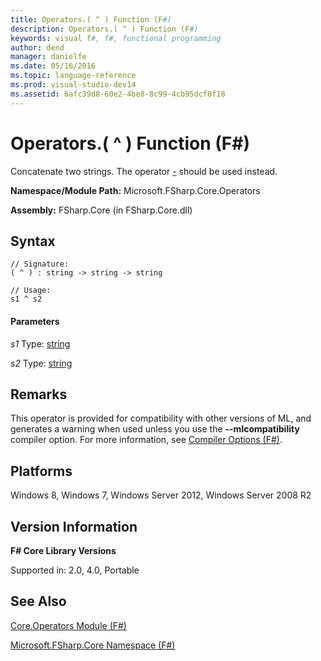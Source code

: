 ```yaml
---
title: Operators.( ^ ) Function (F#)
description: Operators.( ^ ) Function (F#)
keywords: visual f#, f#, functional programming
author: dend
manager: danielfe
ms.date: 05/16/2016
ms.topic: language-reference
ms.prod: visual-studio-dev14
ms.assetid: 6afc39d8-60e2-4be8-8c99-4cb95dcf0f18 
---
```


# Operators.( ^ ) Function (F#)

Concatenate two strings. The operator [-](http://msdn.microsoft.com/en-us/library/67b8d50f-5675-4bdc-bd41-807181aca5aa) should be used instead.

**Namespace/Module Path:** Microsoft.FSharp.Core.Operators

**Assembly:** FSharp.Core (in FSharp.Core.dll)


## Syntax

```
// Signature:
( ^ ) : string -> string -> string

// Usage:
s1 ^ s2
```

#### Parameters
*s1*
Type: [string](http://msdn.microsoft.com/en-us/library/12b97856-ec80-4f70-a018-afb0753f755a)


*s2*
Type: [string](http://msdn.microsoft.com/en-us/library/12b97856-ec80-4f70-a018-afb0753f755a)




## Remarks
This operator is provided for compatibility with other versions of ML, and generates a warning when used unless you use the **--mlcompatibility** compiler option. For more information, see [Compiler Options &#40;F&#35;&#41;](Compiler-Options-%5BFSharp%5D.md).


## Platforms
Windows 8, Windows 7, Windows Server 2012, Windows Server 2008 R2


## Version Information
**F# Core Library Versions**

Supported in: 2.0, 4.0, Portable




## See Also
[Core.Operators Module &#40;F&#35;&#41;](Core.Operators-Module-%5BFSharp%5D.md)

[Microsoft.FSharp.Core Namespace &#40;F&#35;&#41;](Microsoft.FSharp.Core-Namespace-%5BFSharp%5D.md)

